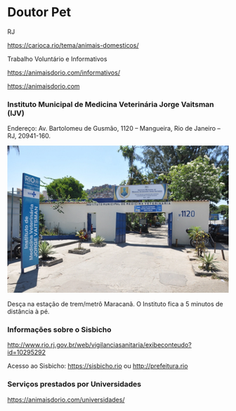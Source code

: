 # Doutor Pet


RJ

https://carioca.rio/tema/animais-domesticos/ <br>


Trabalho Voluntário e Informativos

https://animaisdorio.com/informativos/ <br>

https://animaisdorio.com <br>


### Instituto Municipal de Medicina Veterinária Jorge Vaitsman (IJV)

Endereço: Av. Bartolomeu de Gusmão, 1120 – Mangueira, Rio de Janeiro – RJ, 20941-160.

<p align="center">
    <img src="images/ijv.webp" width="728" />
</p>

Desça na estação de trem/metrô Maracanã. O Instituto fica a 5 minutos de distância à pé.


### Informações sobre o Sisbicho

http://www.rio.rj.gov.br/web/vigilanciasanitaria/exibeconteudo?id=10295292

Acesso ao Sisbicho: https://sisbicho.rio ou http://prefeitura.rio



### Serviços prestados por Universidades

https://animaisdorio.com/universidades/
